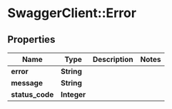 # SwaggerClient::Error

## Properties
Name | Type | Description | Notes
------------ | ------------- | ------------- | -------------
**error** | **String** |  | 
**message** | **String** |  | 
**status_code** | **Integer** |  | 


